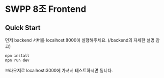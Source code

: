 # SWPP 8조 Frontend
## Quick Start
먼저 backend 서버를 localhost:8000에 실행해주세요.
(/backend의 자세한 설명 참고)
```bash
npm install
npm run dev
```
브라우저로 localhost:3000에 가셔서 테스트하시면 됩니다.
